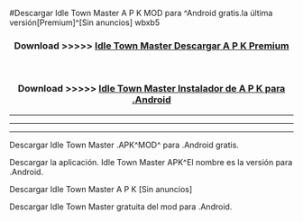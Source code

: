 #Descargar Idle Town Master  A P K MOD para ^Android gratis.la última versión[Premium]^[Sin anuncios] wbxb5



<div align="center">
<h3>Download >>>>> <a href="https://es-web.web.app/?es= Idle Town Master ">Idle Town Master  Descargar A P K Premium</a></h3><br>

<h3>Download >>>>> <a href="https://es-web.web.app/?es= Idle Town Master ">Idle Town Master  Instalador de A P K para .Android</a></h3>
</div>


----------------------------------------------------------

----------------------------------------------------------

----------------------------------------------------------

Descargar Idle Town Master  .APK^MOD^ para .Android gratis.

Descargar la aplicación. Idle Town Master  APK^El nombre es la versión para .Android.

Descargar Idle Town Master  A P K [Sin anuncios]

Descargar Idle Town Master  gratuita del mod para .Android.